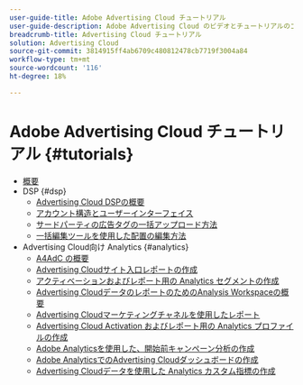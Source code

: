 ```yaml
---
user-guide-title: Adobe Advertising Cloud チュートリアル
user-guide-description: Adobe Advertising Cloud のビデオとチュートリアルのコレクションです。
breadcrumb-title: Advertising Cloud チュートリアル
solution: Advertising Cloud
source-git-commit: 3814915ff4ab6709c480812478cb7719f3004a84
workflow-type: tm+mt
source-wordcount: '116'
ht-degree: 18%

---
```



# Adobe Advertising Cloud チュートリアル {#tutorials}

+ [概要](overview.md)
+ DSP {#dsp}
   + [Advertising Cloud DSPの概要](/help/dsp/overview.md)
   + [アカウント構造とユーザーインターフェイス](/help/dsp/ui.md)
   + [サードパーティの広告タグの一括アップロード方法](/help/dsp/bulk-upload-third-party-ad-tags.md)
   + [一括編集ツールを使用した配置の編集方法](/help/dsp/bulk-edit-placement-tools.md)
+ Advertising Cloud向け Analytics {#analytics}
   + [A4AdC の概要](/help/integrations/analytics/intro-a4adc.md)
   + [Advertising Cloudサイト入口レポートの作成](/help/integrations/analytics/analytics-site-entry-a4adc.md)
   + [アクティベーションおよびレポート用の Analytics セグメントの作成](/help/integrations/analytics/analytics-segments-a4adc.md)
   + [Advertising CloudデータのレポートのためのAnalysis Workspaceの概要](/help/integrations/analytics/analytics-analysis-workspace-a4adc.md)
   + [Advertising Cloudマーケティングチャネルを使用したレポート](/help/integrations/analytics/analytics-reporting-a4adc.md)
   + [Advertising Cloud Activation およびレポート用の Analytics プロファイルの作成](/help/integrations/analytics/analytics-profiles-a4adc.md)
   + [Adobe Analyticsを使用した、開始前キャンペーン分析の作成](/help/integrations/analytics/analytics-pre-launch-a4adc.md)
   + [Adobe AnalyticsでのAdvertising Cloudダッシュボードの作成](/help/integrations/analytics/analytics-dashboards-a4adc.md)
   + [Advertising Cloudデータを使用した Analytics カスタム指標の作成](/help/integrations/analytics/analytics-custom-metrics-a4adc.md)

<!-- Will add to DSP chapter once the videos are complete:
  + [Create a Placement](/help/dsp/placement-create.md)
  + [Placement Targeting Capabilities](/help/dsp/placement-targeting.md)
  + [Audience Libraries and Applying Behavioral Targeting](/help/dsp/audience-libraries.md)
-->